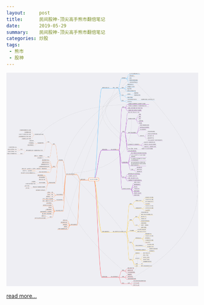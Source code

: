 ```yaml
---
layout:     post
title:      民间股神-顶尖高手熊市翻倍笔记
date:       2019-05-29
summary:    民间股神-顶尖高手熊市翻倍笔记
categories: 炒股
tags:
 - 熊市
 - 股神
---
```


![视觉卡片][1]

<a target="_blank" href="https://github.com/3xp10it/books/blob/master/%E5%BA%84%E5%AE%B6%E5%8A%A8%E5%90%91%E4%B8%80%E7%9C%8B%E5%B0%B1%E6%87%82.pdf">read more...</a>

[1]: https://raw.githubusercontent.com/3xp10it/pic/master/顶尖高手熊市翻倍.png
